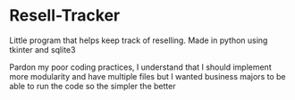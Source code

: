 # Resell-Tracker
Little program that helps keep track of reselling. Made in python using tkinter and sqlite3

Pardon my poor coding practices, I understand that I should implement more modularity and have multiple files but I wanted business majors to be able to run the code so the simpler the better
